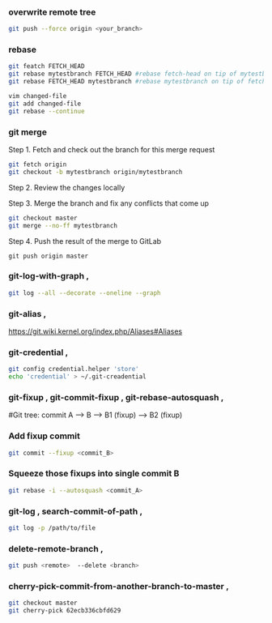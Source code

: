 
### overwrite remote tree
```bash
git push --force origin <your_branch>
```


### rebase
```bash
git featch FETCH_HEAD
git rebase mytestbranch FETCH_HEAD #rebase fetch-head on tip of mytestbranch
git rebase FETCH_HEAD mytestbranch #rebase mytestbranch on tip of fetch-head 

vim changed-file
git add changed-file
git rebase --continue
```


### git merge

Step 1. Fetch and check out the branch for this merge request
```bash
git fetch origin
git checkout -b mytestbranch origin/mytestbranch
```
Step 2. Review the changes locally

Step 3. Merge the branch and fix any conflicts that come up
```bash
git checkout master
git merge --no-ff mytestbranch
```
Step 4. Push the result of the merge to GitLab
```
git push origin master
```


### git-log-with-graph ,
```bash
git log --all --decorate --oneline --graph
```

### git-alias ,
https://git.wiki.kernel.org/index.php/Aliases#Aliases


### git-credential ,
```bash
git config credential.helper 'store'  
echo 'credential' > ~/.git-creadential
```


### git-fixup , git-commit-fixup , git-rebase-autosquash ,

#Git tree: commit A --> B --> B1 (fixup) --> B2 (fixup)

### Add fixup commit
```bash
git commit --fixup <commit_B>
```

### Squeeze those fixups into single commit B
```bash
git rebase -i --autosquash <commit_A>
```



### git-log , search-commit-of-path , 
```bash
git log -p /path/to/file
```



### delete-remote-branch , 
```bash
git push <remote>  --delete <branch>
```


### cherry-pick-commit-from-another-branch-to-master ,
```bash
git checkout master
git cherry-pick 62ecb336cbfd629
```
